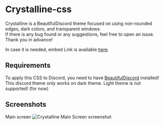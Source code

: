 # Crystalline-css
Crystalline is a BeautifulDiscord theme focused on using non-rounded edges, dark colors, and transparent windows.<br>
If there is any bug found or any suggestions, feel free to open an issue. Thank you in advance!

In case it is needed, embed Link is available [here](https://rawgit.com/SamuiNe/Crystalline-css/master/crystalline.css).

## Requirements
To apply this CSS to Discord, you need to have [BeautifulDiscord](https://github.com/leovoel/BeautifulDiscord) installed!<br>
This discord theme only works on dark theme. Light theme is not supported! (for now)

## Screenshots
Main screen
![Crystalline Main Screen screenshot](http://nuttysu.cc/861b7.png)
